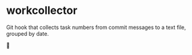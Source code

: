# workcollector
Git hook that collects task numbers from commit messages to a text file, grouped by date.

🚀
